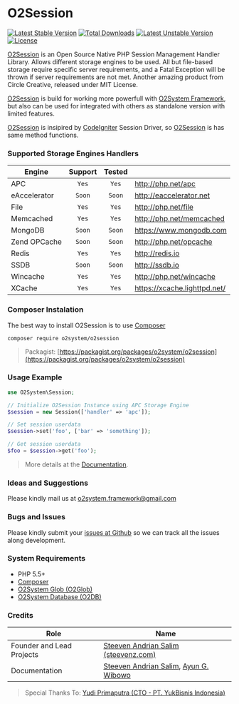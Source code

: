 O2Session
=====
[![Latest Stable Version](https://poser.pugx.org/o2system/o2session/v/stable)](https://packagist.org/packages/o2system/o2session) [![Total Downloads](https://poser.pugx.org/o2system/o2session/downloads)](https://packagist.org/packages/o2system/o2session) [![Latest Unstable Version](https://poser.pugx.org/o2system/o2session/v/unstable)](https://packagist.org/packages/o2system/o2session) [![License](https://poser.pugx.org/o2system/o2session/license)](https://packagist.org/packages/o2system/o2session)

[O2Session](https://github.com/circlecreative/o2session) is an Open Source Native PHP Session Management Handler Library. 
Allows different storage engines to be used. 
All but file-based storage require specific server requirements, and a Fatal Exception will be thrown if server requirements are not met. 
Another amazing product from Circle Creative, released under MIT License.

[O2Session](https://github.com/circlecreative/o2session) is build for working more powerfull with [O2System Framework](https://github.com/circlecreative/o2system), but also can be used for integrated with others as standalone version with limited features.

[O2Session](https://github.com/circlecreative/o2session) is insipired by [CodeIgniter](http://codeigniter.com) Session Driver, so [O2Session](https://github.com/circlecreative/o2session) is has same method functions.

### Supported Storage Engines Handlers
| Engine | Support | Tested  | &nbsp; |
| ------------- |:-------------:|:-----:| ----- |
| APC | ```Yes``` | ```Yes``` | http://php.net/apc |
| eAccelerator | ```Soon``` | ```Soon``` | http://eaccelerator.net |
| File | ```Yes``` | ```Yes``` | http://php.net/file |
| Memcached | ```Yes``` | ```Yes``` | http://php.net/memcached |
| MongoDB | ```Soon``` | ```Soon``` | https://www.mongodb.com |
| Zend OPCache | ```Soon``` | ```Soon``` | http://php.net/opcache |
| Redis | ```Yes``` | ```Yes``` | http://redis.io |
| SSDB | ```Soon``` | ```Soon``` | http://ssdb.io |
| Wincache | ```Yes``` | ```Yes``` | http://php.net/wincache
| XCache | ```Yes``` | ```Yes``` | https://xcache.lighttpd.net/ |

### Composer Instalation
The best way to install O2Session is to use [Composer](https://getcomposer.org)
```
composer require o2system/o2session
```
> Packagist: [https://packagist.org/packages/o2system/o2session](https://packagist.org/packages/o2system/o2session)

### Usage Example
```php
use O2System\Session;

// Initialize O2Session Instance using APC Storage Engine
$session = new Session(['handler' => 'apc']);

// Set session userdata
$session->set('foo', ['bar' => 'something']);

// Get session userdata
$foo = $session->get('foo');
```
> More details at the [Documentation](https://www.gitbook.com/book/circlecreative/o2session).

### Ideas and Suggestions
Please kindly mail us at [o2system.framework@gmail.com](mailto:o2system.framework@gmail.com])

### Bugs and Issues
Please kindly submit your [issues at Github](https://github.com/circlecreative/o2session/issues) so we can track all the issues along development.

### System Requirements
- PHP 5.5+
- [Composer](https://getcomposer.org)
- [O2System Glob (O2Glob)](https://github.com/circlecreative.com/o2glob)
- [O2System Database (O2DB)](https://github.com/circlecreative.com/o2db)

### Credits
|Role|Name|
|----|----|
|Founder and Lead Projects|[Steeven Andrian Salim (steevenz.com)](http://steevenz.com)|
|Documentation|[Steeven Andrian Salim](http://steevenz.com), [Ayun G. Wibowo](http://ayun.co)|
> Special Thanks To: [Yudi Primaputra (CTO - PT. YukBisnis Indonesia)](http://yukbisnis.com/xpartacvs)
